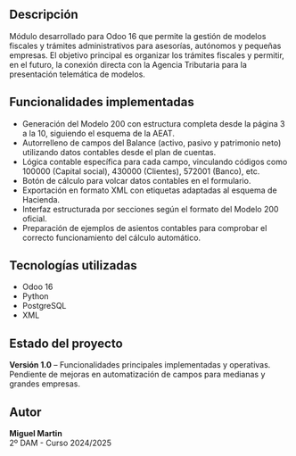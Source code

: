 ## Descripción
Módulo desarrollado para Odoo 16 que permite la gestión de modelos fiscales y trámites administrativos para asesorías, autónomos y pequeñas empresas. El objetivo principal es organizar los trámites fiscales y permitir, en el futuro, la conexión directa con la Agencia Tributaria para la presentación telemática de modelos.

## Funcionalidades implementadas
- Generación del Modelo 200 con estructura completa desde la página 3 a la 10, siguiendo el esquema de la AEAT.
- Autorrelleno de campos del Balance (activo, pasivo y patrimonio neto) utilizando datos contables desde el plan de cuentas.
- Lógica contable específica para cada campo, vinculando códigos como 100000 (Capital social), 430000 (Clientes), 572001 (Banco), etc.
- Botón de cálculo para volcar datos contables en el formulario.
- Exportación en formato XML con etiquetas adaptadas al esquema de Hacienda.
- Interfaz estructurada por secciones según el formato del Modelo 200 oficial.
- Preparación de ejemplos de asientos contables para comprobar el correcto funcionamiento del cálculo automático.

## Tecnologías utilizadas
- Odoo 16
- Python
- PostgreSQL
- XML

## Estado del proyecto
**Versión 1.0** – Funcionalidades principales implementadas y operativas. Pendiente de mejoras en automatización de campos para medianas y grandes empresas.

## Autor
**Miguel Martin**  
2º DAM - Curso 2024/2025
